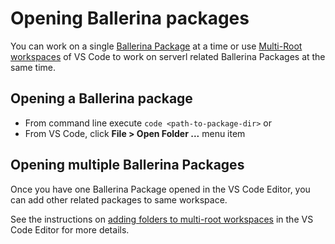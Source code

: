 # Opening Ballerina packages

You can work on a single [Ballerina Package](https://ballerina.io/learn/package-references/) at a time or use [Multi-Root workspaces](https://marketplace.visualstudio.com/items?itemName=WSO2.ballerina) of VS Code to work on serverl related Ballerina Packages at the same time. 

## Opening a Ballerina package

- From command line execute ```code <path-to-package-dir>```
or
- From VS Code, click **File > Open Folder ...** menu item

## Opening multiple Ballerina Packages

Once you have one Ballerina Package opened in the VS Code Editor, you can add other related packages to same workspace.

See the instructions on [adding folders to multi-root workspaces](https://code.visualstudio.com/docs/editor/multi-root-workspaces#_adding-folders) in the VS Code Editor for more details.